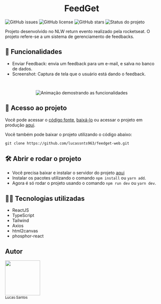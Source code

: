 <h1 align='center'>FeedGet</h1>

![GitHub issues](https://img.shields.io/github/issues/lucassnts963/feedget-web)
![GitHub license](https://img.shields.io/github/license/lucassnts963/feedget-web)
![GitHub stars](https://img.shields.io/github/stars/lucassnts963/feedget-web)
![Status do projeto](https://img.shields.io/badge/status-concluído-brightgreen)
<p>
  Projeto desenvolvido no NLW return evento realizado pela rocketseat. O projeto refere-se a um sistema de gerenciamento de feedbacks.
</p>

## 🔨 Funcionalidades
- Enviar Feedback: envia um feedback para um e-mail, e salva no banco de dados.
- Screenshot: Captura de tela que o usuário está dando o feedback.
<br/>
<p align='center'>
  <img alt='Animação demostrando as funcionalidades' src='https://user-images.githubusercontent.com/16074674/171389165-b5a1ce38-36b4-4e14-8ee6-41c97797729d.gif'/>
</p>

## 📁 Acesso ao projeto

Você pode acessar o [código fonte](https://github.com/lucassnts963/feedget-web), [baixá-lo](https://github.com/lucassnts963/feedget-web/archive/refs/heads/master.zip) ou acessar o projeto em produção [aqui](https://feedget-33pamu55n-lucassnts963.vercel.app/). <br/>

Vocẽ também pode baixar o projeto utilizando o código abaixo:

```
git clone https://github.com/lucassnts963/feedget-web.git
```

## 🛠️ Abrir e rodar o projeto
- Você precisa baixar e instalar o servidor do projeto [aqui](https://github.com/lucassnts963/feedget-server)
- Instalar os pacotes utilizando o comando ```npm install``` ou ```yarn add```.
- Agora é só rodar o projeto usando o comando ```npm run dev``` ou ```yarn dev```.

## 👨‍💻 Tecnologias utilizadas
- ReactJS
- TypeScript
- Tailwind
- Axios
- html2canvas
- phosphor-react

## Autor
[<img src="https://avatars.githubusercontent.com/u/16074674?v=4" width=115><br><sub>Lucas Santos</sub>](https://github.com/lucassnts963)
